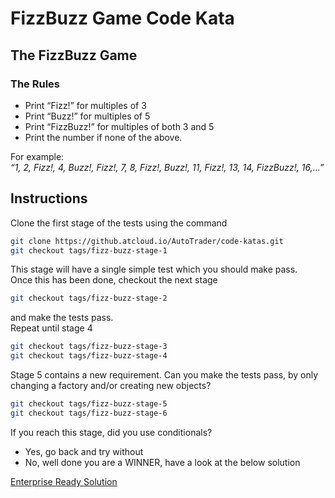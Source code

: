 # FizzBuzz Game Code Kata

## The FizzBuzz Game

### The Rules
* Print “Fizz!” for multiples of 3  
* Print “Buzz!” for multiples of 5  
* Print “FizzBuzz!” for multiples of both 3 and 5  
* Print the number if none of the above.  

For example:  
*“1, 2, Fizz!, 4, Buzz!, Fizz!, 7, 8, Fizz!, Buzz!, 11, Fizz!, 13, 14, FizzBuzz!, 16,...”*
## Instructions
Clone the first stage of the tests using the command
``` bash
git clone https://github.atcloud.io/AutoTrader/code-katas.git
git checkout tags/fizz-buzz-stage-1
```
This stage will have a single simple test which you should make pass.  
Once this has been done, checkout the next stage
``` bash
git checkout tags/fizz-buzz-stage-2
```
and make the tests pass.  
Repeat until stage 4
``` bash
git checkout tags/fizz-buzz-stage-3
git checkout tags/fizz-buzz-stage-4
```
Stage 5 contains a new requirement.  Can you make the tests pass, by only changing a factory and/or creating new objects?
``` bash
git checkout tags/fizz-buzz-stage-5
git checkout tags/fizz-buzz-stage-6
```

If you reach this stage, did you use conditionals?
  * Yes, go back and try without
  * No, well done you are a WINNER, have a look at the below solution

[Enterprise Ready Solution](https://github.com/EnterpriseQualityCoding/FizzBuzzEnterpriseEdition)
